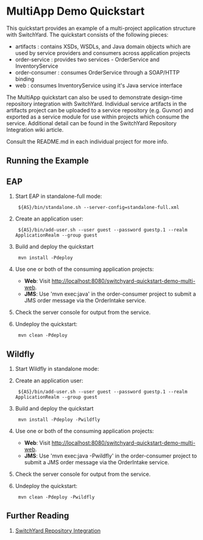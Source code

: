 # MultiApp Demo Quickstart

This quickstart provides an example of a multi-project application structure with SwitchYard.  The quickstart consists of the following pieces:

* artifacts : contains XSDs, WSDLs, and Java domain objects which are used by service providers and consumers across application projects
* order-service : provides two services - OrderService and InventoryService
* order-consumer : consumes OrderService through a SOAP/HTTP binding
* web : consumes InventoryService using it's Java service interface

The MultiApp quickstart can also be used to demonstrate design-time repository integration with SwitchYard.  Individual service artifacts in the artifacts project can be uploaded to a service repository (e.g. Guvnor) and exported as a service module for use within projects which consume the service.  Additional detail can be found in the SwitchYard Repository Integration wiki article.

Consult the README.md in each individual project for more info.

## Running the Example


EAP
----------
1. Start EAP in standalone-full mode:

        ${AS}/bin/standalone.sh --server-config=standalone-full.xml

2. Create an application user:

        ${AS}/bin/add-user.sh --user guest --password guestp.1 --realm ApplicationRealm --group guest

3. Build and deploy the quickstart

        mvn install -Pdeploy

4. Use one or both of the consuming application projects:
    * <b>Web</b>: Visit <http://localhost:8080/switchyard-quickstart-demo-multi-web>.
    * <b>JMS</b>: Use 'mvn exec:java' in the order-consumer project to submit a JMS order message via the OrderIntake service.

5. Check the server console for output from the service.

6. Undeploy the quickstart:

        mvn clean -Pdeploy



Wildfly
----------
1. Start Wildfly in standalone mode:

2. Create an application user:

        ${AS}/bin/add-user.sh --user guest --password guestp.1 --realm ApplicationRealm --group guest

3. Build and deploy the quickstart

        mvn install -Pdeploy -Pwildfly

4. Use one or both of the consuming application projects:
    * <b>Web</b>: Visit <http://localhost:8080/switchyard-quickstart-demo-multi-web>.
    * <b>JMS</b>: Use 'mvn exec:java -Pwildfly' in the order-consumer project to submit a JMS order message via the OrderIntake service.

5. Check the server console for output from the service.

6. Undeploy the quickstart:

        mvn clean -Pdeploy -Pwildfly



## Further Reading

1. [SwitchYard Repository Integration](https://community.jboss.org/wiki/SwitchYardRepositoryIntegration)
